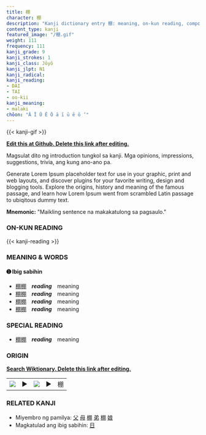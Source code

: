```yaml
---
title: 棚
character: 棚
description: "Kanji dictionary entry 棚: meaning, on-kun reading, compounds, origin, related kanji"
content_type: kanji
featured_image: "/棚.gif"
weight: 111
frequency: 111
kanji_grade: 9
kanji_strokes: 1
kanji_class: Jōyō
kanji_jlpt: N1
kanji_radical: 
kanji_reading: 
- DAI
- TAI
- oo-kii
kanji_meaning:
- malaki
chōon: "Ā Ī Ū Ē Ō ā ī ū ē ō ’"
---
```

[//]: # (Don't edit the line below. Kanji animated GIF code is automatically generated.)
{{< kanji-gif >}}

[//]: # (Edit below this line.)

**[Edit this at Github. Delete this link after editing.](https://github.com/tim0g/tim/tree/main/content/kanji/棚/index.md)**

Magsulat dito ng introduction tungkol sa kanji. Mga opinions, impressions, suggestions, trivia, ang kung ano-ano pa.

Generate Lorem Ipsum placeholder text for use in your graphic, print and web layouts, and discover plugins for your favorite writing, design and blogging tools. Explore the origins, history and meaning of the famous passage, and learn how Lorem Ipsum went from scrambled Latin passage to ubiqitous dummy text.
 
**Mnemonic:** "Maikling sentence na makakatulong sa pagsaulo."

### ON-KUN READING

[//]: # (Don't edit the line below. ON-KUN READING code is automatically generated.)
{{< kanji-reading >}}

### MEANING & WORDS

#### ➊ **Ibig sabihin**
  - [棚](../棚)[棚](../棚)　***reading***　meaning
  - [棚](../棚)[棚](../棚)　***reading***　meaning
  - [棚](../棚)[棚](../棚)　***reading***　meaning
  - [棚](../棚)[棚](../棚)　***reading***　meaning

### SPECIAL READING
  - [棚](../棚)[棚](../棚)　***reading***　meaning

### ORIGIN

**[Search Wiktionary. Delete this link after editing.](https://wiktionary.org/wiki/棚)**
<table class="kanji-table"><tr><td>
<img src="60px-棚-bronze.svg.png">
</td><td>▶</td><td>
<img src="60px-棚-oracle.svg.png">
</td><td>▶</td>
<td class="kanji-origin">棚</td>
</tr></table>

### RELATED KANJI
- Miyembro ng pamilya: [父](../父) [母](../母) [棚](../棚) [弟](../弟) [棚](../棚) [娘](../娘)
- Magkatulad ang ibig sabihin: [日](../日)
